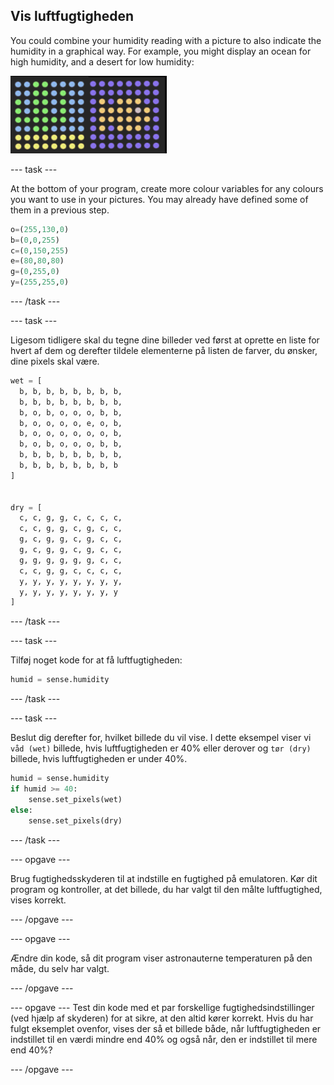 ## Vis luftfugtigheden

You could combine your humidity reading with a picture to also indicate the humidity in a graphical way. For example, you might display an ocean for high humidity, and a desert for low humidity:

![Våd og tør](images/wet-dry.png)

--- task ---

At the bottom of your program, create more colour variables for any colours you want to use in your pictures. You may already have defined some of them in a previous step.

```python
o=(255,130,0)
b=(0,0,255)
c=(0,150,255)
e=(80,80,80)
g=(0,255,0)
y=(255,255,0)
```

--- /task ---

--- task ---

Ligesom tidligere skal du tegne dine billeder ved først at oprette en liste for hvert af dem og derefter tildele elementerne på listen de farver, du ønsker, dine pixels skal være.

```python
wet = [
  b, b, b, b, b, b, b, b,
  b, b, b, b, b, b, b, b,
  b, o, b, o, o, o, b, b,
  b, o, o, o, o, e, o, b,
  b, o, o, o, o, o, o, b,
  b, o, b, o, o, o, b, b,
  b, b, b, b, b, b, b, b,
  b, b, b, b, b, b, b, b
]


dry = [
  c, c, g, g, c, c, c, c,
  c, c, g, g, c, g, c, c,
  g, c, g, g, c, g, c, c,
  g, c, g, g, c, g, c, c,
  g, g, g, g, g, g, c, c,
  c, c, g, g, c, c, c, c,
  y, y, y, y, y, y, y, y,
  y, y, y, y, y, y, y, y
]
```

--- /task ---

--- task ---

Tilføj noget kode for at få luftfugtigheden:

```python
humid = sense.humidity
```

--- /task ---

--- task ---

Beslut dig derefter for, hvilket billede du vil vise. I dette eksempel viser vi `våd (wet)` billede, hvis luftfugtigheden er 40% eller derover og `tør (dry)` billede, hvis luftfugtigheden er under 40%.

```python
humid = sense.humidity
if humid >= 40:
    sense.set_pixels(wet)
else:
    sense.set_pixels(dry)
```

--- /task ---

--- opgave ---

Brug fugtighedsskyderen til at indstille en fugtighed på emulatoren. Kør dit program og kontroller, at det billede, du har valgt til den målte luftfugtighed, vises korrekt.

--- /opgave ---

--- opgave ---

Ændre din kode, så dit program viser astronauterne temperaturen på den måde, du selv har valgt.

--- /opgave ---

--- opgave --- Test din kode med et par forskellige fugtighedsindstillinger (ved hjælp af skyderen) for at sikre, at den altid kører korrekt. Hvis du har fulgt eksemplet ovenfor, vises der så et billede både, når luftfugtigheden er indstillet til en værdi mindre end 40% og også når, den er indstillet til mere end 40%?

--- /opgave ---
